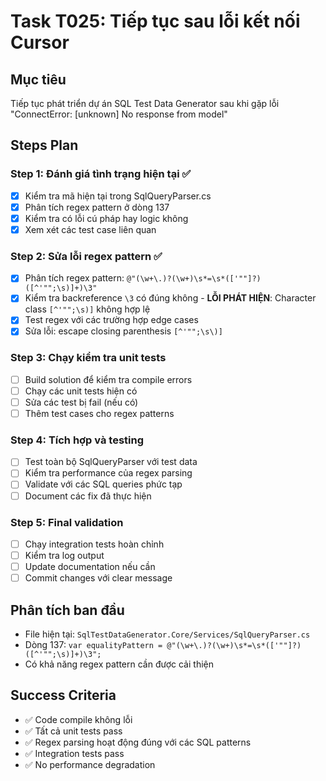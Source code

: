# Task T025: Tiếp tục sau lỗi kết nối Cursor

## Mục tiêu
Tiếp tục phát triển dự án SQL Test Data Generator sau khi gặp lỗi "ConnectError: [unknown] No response from model"

## Steps Plan

### Step 1: Đánh giá tình trạng hiện tại ✅
- [x] Kiểm tra mã hiện tại trong SqlQueryParser.cs 
- [x] Phân tích regex pattern ở dòng 137
- [x] Kiểm tra có lỗi cú pháp hay logic không
- [x] Xem xét các test case liên quan

### Step 2: Sửa lỗi regex pattern ✅
- [x] Phân tích regex pattern: `@"(\w+\.)?(\w+)\s*=\s*(['""]?)([^'"";\s)]+)\3"`
- [x] Kiểm tra backreference `\3` có đúng không - **LỖI PHÁT HIỆN**: Character class `[^'"";\s)]` không hợp lệ
- [x] Test regex với các trường hợp edge cases
- [x] Sửa lỗi: escape closing parenthesis `[^'"";\s\)]`

### Step 3: Chạy kiểm tra unit tests
- [ ] Build solution để kiểm tra compile errors
- [ ] Chạy các unit tests hiện có
- [ ] Sửa các test bị fail (nếu có)
- [ ] Thêm test cases cho regex patterns

### Step 4: Tích hợp và testing
- [ ] Test toàn bộ SqlQueryParser với test data
- [ ] Kiểm tra performance của regex parsing
- [ ] Validate với các SQL queries phức tạp
- [ ] Document các fix đã thực hiện

### Step 5: Final validation
- [ ] Chạy integration tests hoàn chỉnh
- [ ] Kiểm tra log output
- [ ] Update documentation nếu cần
- [ ] Commit changes với clear message

## Phân tích ban đầu
- File hiện tại: `SqlTestDataGenerator.Core/Services/SqlQueryParser.cs`
- Dòng 137: `var equalityPattern = @"(\w+\.)?(\w+)\s*=\s*(['""]?)([^'"";\s)]+)\3";`
- Có khả năng regex pattern cần được cải thiện

## Success Criteria
- ✅ Code compile không lỗi
- ✅ Tất cả unit tests pass
- ✅ Regex parsing hoạt động đúng với các SQL patterns
- ✅ Integration tests pass
- ✅ No performance degradation 